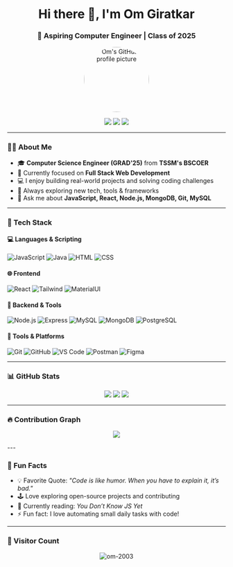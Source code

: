<h1 align="center">Hi there 👋, I'm Om Giratkar</h1>
<h3 align="center">🚀 Aspiring Computer Engineer | Class of 2025</h3>

<p align="center">
  <img src="https://avatars.githubusercontent.com/om-2003" width="150" style="border-radius: 50%" alt="Om's GitHub profile picture" />
</p>

<p align="center">
  <a href="mailto:omgiratkar95@example.com"><img src="https://img.shields.io/badge/Email-D14836?style=for-the-badge&logo=gmail&logoColor=white" /></a>
  <a href="https://linkedin.com/in/om-giratkar"><img src="https://img.shields.io/badge/LinkedIn-0A66C2?style=for-the-badge&logo=linkedin&logoColor=white" /></a>
  <a href="https://github.com/om-2003"><img src="https://img.shields.io/badge/GitHub-171515?style=for-the-badge&logo=github&logoColor=white" /></a>
</p>

---

### 🧑‍💻 About Me

- 🎓 **Computer Science Engineer (GRAD'25)** from **TSSM's BSCOER**
- 🌱 Currently focused on **Full Stack Web Development**
- 💻 I enjoy building real-world projects and solving coding challenges
- 🧠 Always exploring new tech, tools & frameworks
- 💬 Ask me about **JavaScript, React, Node.js, MongoDB, Git, MySQL**

---

### 💼 Tech Stack

#### 💻 Languages & Scripting
![JavaScript](https://img.shields.io/badge/-JavaScript-F7DF1E?style=flat&logo=javascript&logoColor=000)
![Java](https://img.shields.io/badge/-Java-007396?style=flat&logo=java&logoColor=fff)
![HTML](https://img.shields.io/badge/-HTML5-E34F26?style=flat&logo=html5&logoColor=fff)
![CSS](https://img.shields.io/badge/-CSS3-1572B6?style=flat&logo=css3&logoColor=fff)

#### 🌐 Frontend
![React](https://img.shields.io/badge/-React-20232A?style=flat&logo=react)
![Tailwind](https://img.shields.io/badge/-Tailwind_CSS-38B2AC?style=flat&logo=tailwind-css&logoColor=white)
![MaterialUI](https://img.shields.io/badge/-Material_UI-0081CB?style=flat&logo=mui&logoColor=white)

#### 🔧 Backend & Tools
![Node.js](https://img.shields.io/badge/-Node.js-339933?style=flat&logo=node.js&logoColor=white)
![Express](https://img.shields.io/badge/-Express.js-000000?style=flat&logo=express&logoColor=white)
![MySQL](https://img.shields.io/badge/-MySQL-00758F?style=flat&logo=mysql&logoColor=white)
![MongoDB](https://img.shields.io/badge/-MongoDB-4EA94B?style=flat&logo=mongodb&logoColor=white)
![PostgreSQL](https://img.shields.io/badge/-PostgreSQL-336791?style=flat&logo=postgresql&logoColor=white)

#### 🧰 Tools & Platforms
![Git](https://img.shields.io/badge/-Git-F05032?style=flat&logo=git&logoColor=white)
![GitHub](https://img.shields.io/badge/-GitHub-181717?style=flat&logo=github)
![VS Code](https://img.shields.io/badge/-VS_Code-007ACC?style=flat&logo=visual-studio-code&logoColor=white)
![Postman](https://img.shields.io/badge/-Postman-FF6C37?style=flat&logo=postman&logoColor=white)
![Figma](https://img.shields.io/badge/-Figma-F24E1E?style=flat&logo=figma&logoColor=white)

---

### 📊 GitHub Stats

<p align="center">
  <img src="https://github-readme-stats.vercel.app/api?username=om-2003&theme=radical&show_icons=true&count_private=true" />
  <img src="https://streak-stats.demolab.com/?user=om-2003&theme=radical" />
  <img src="https://github-readme-stats.vercel.app/api/top-langs/?username=om-2003&layout=compact&theme=radical" />
</p>

---

### 🔥 Contribution Graph

<p align="center">
  <img src="https://github-readme-activity-graph.vercel.app/graph?username=om-2003&theme=github-compact" />
</p>
---

### 🧭 Fun Facts

- 💡 Favorite Quote: *"Code is like humor. When you have to explain it, it’s bad."*
- 🕹️ Love exploring open-source projects and contributing
- 📘 Currently reading: *You Don’t Know JS Yet*  
- ⚡ Fun fact: I love automating small daily tasks with code!

---

### 👀 Visitor Count

<p align="center">
  <img src="https://komarev.com/ghpvc/?username=om-2003&label=Profile%20views&color=0e75b6&style=flat" alt="om-2003" />
</p>
